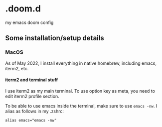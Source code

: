 # .doom.d
my emacs doom config

## Some installation/setup details

### MacOS

As of May 2022, I install everything in native homebrew, including emacs,
iterm2, etc.

#### iterm2 and terminal stuff

I use iterm2 as my main terminal. To use option key as meta, you need to edit
iterm2 profile section.

To be able to use emacs inside the terminal, make sure to use `emacs -nw`. I
alias as follows in my .zshrc:

```
alias emacs="emacs -nw"
```
